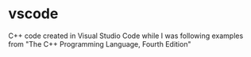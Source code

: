 # vscode
C++ code created in Visual Studio Code while I was following examples from "The C++ Programming Language, Fourth Edition"
